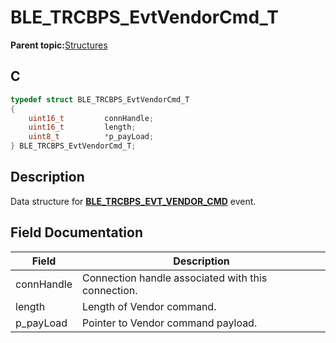 # BLE\_TRCBPS\_EvtVendorCmd\_T

**Parent topic:**[Structures](GUID-D0A4134B-02B2-4D64-9803-BAE2952D727A.md)

## C

```c
typedef struct BLE_TRCBPS_EvtVendorCmd_T
{
    uint16_t         connHandle;
    uint16_t         length;
    uint8_t          *p_payLoad;
} BLE_TRCBPS_EvtVendorCmd_T;
```

## Description

Data structure for **[BLE\_TRCBPS\_EVT\_VENDOR\_CMD](GUID-8D1B61EE-DB0E-4273-8BAB-2F8FD4658F8B.md)** event.

## Field Documentation

|Field|Description|
|-----|-----------|
|connHandle|Connection handle associated with this connection.|
|length|Length of Vendor command.|
|p\_payLoad|Pointer to Vendor command payload.|

